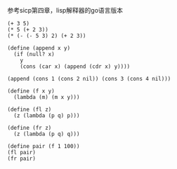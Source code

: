 参考sicp第四章，lisp解释器的go语言版本

```Lisp
(+ 3 5)
(* 5 (+ 2 3))
(* (- (- 5 3) 2) (+ 2 3))
```

```Lisp
(define (append x y)
  (if (null? x)
    y
    (cons (car x) (append (cdr x) y))))

(append (cons 1 (cons 2 nil)) (cons 3 (cons 4 nil))) 
```

```Lisp
(define (f x y)
  (lambda (m) (m x y)))

(define (fl z)
  (z (lambda (p q) p)))

(define (fr z)
  (z (lambda (p q) q)))
```

```Lisp
(define pair (f 1 100))
(fl pair)
(fr pair)
```